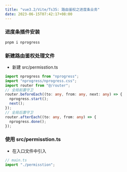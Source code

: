 ```yaml
---
title: "vue3.2/Vite/Ts35: 路由鉴权之进度条业务"
date: 2023-06-15T07:42:17+08:00
---
```


### 进度条插件安装

```sh
pnpm i nprogress
```

### 新建路由鉴权处理文件

- 新建 src/permisstion.ts

```ts
import nprogress from "nprogress";
import "nprogress/nprogress.css";
import router from "@/router";
// 全局前置守卫
router.beforeEach((to: any, from: any, next: any) => {
  nprogress.start();
  next();
});
// 全局后置守卫
router.afterEach((to: any, from: any) => {
  nprogress.done();
});
```

### 使用 src/permisstion.ts

- 在入口文件中引入

```ts
// main.ts
import "./permisstion";
```
